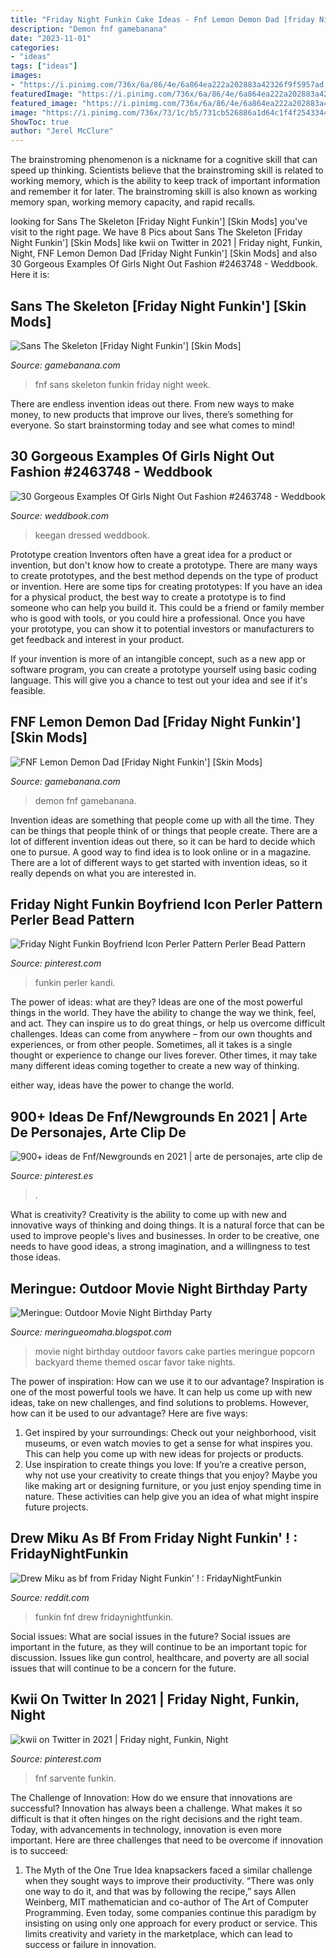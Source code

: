 ```yaml
---
title: "Friday Night Funkin Cake Ideas - Fnf Lemon Demon Dad [friday Night Funkin&#039;] [skin Mods]"
description: "Demon fnf gamebanana"
date: "2023-11-01"
categories:
- "ideas"
tags: ["ideas"]
images:
- "https://i.pinimg.com/736x/6a/86/4e/6a864ea222a202883a42326f9f5957ad.jpg"
featuredImage: "https://i.pinimg.com/736x/6a/86/4e/6a864ea222a202883a42326f9f5957ad.jpg"
featured_image: "https://i.pinimg.com/736x/6a/86/4e/6a864ea222a202883a42326f9f5957ad.jpg"
image: "https://i.pinimg.com/736x/73/1c/b5/731cb526886a1d64c1f4f25433445a39.jpg"
ShowToc: true
author: "Jerel McClure"
---
```



The brainstroming phenomenon is a nickname for a cognitive skill that can speed up thinking. Scientists believe that the brainstroming skill is related to working memory, which is the ability to keep track of important information and remember it for later. The brainstroming skill is also known as working memory span, working memory capacity, and rapid recalls.

	

		
looking for Sans The Skeleton [Friday Night Funkin&#039;] [Skin Mods] you've visit to the right page. We have 8 Pics about Sans The Skeleton [Friday Night Funkin&#039;] [Skin Mods] like kwii on Twitter in 2021 | Friday night, Funkin, Night, FNF Lemon Demon Dad [Friday Night Funkin&#039;] [Skin Mods] and also 30 Gorgeous Examples Of Girls Night Out Fashion #2463748 - Weddbook. Here it is:
		
    
## Sans The Skeleton [Friday Night Funkin&#039;] [Skin Mods]

<img loading=lazy src="https://gamebanana.com/skins/embeddables/187254?type=sd_image" onerror="this.onerror=null;this.src='https://tse2.mm.bing.net/th?id=OIP.8mG7h_-4GacuE5g2ng-RNgHaFj&amp;pid=15.1';" alt="Sans The Skeleton [Friday Night Funkin&#039;] [Skin Mods]">

_Source: gamebanana.com_

>fnf sans skeleton funkin friday night week. 

	

There are endless invention ideas out there. From new ways to make money, to new products that improve our lives, there’s something for everyone. So start brainstorming today and see what comes to mind!

    
## 30 Gorgeous Examples Of Girls Night Out Fashion #2463748 - Weddbook

<img loading=lazy src="http://s3.weddbook.me/t1/2/4/6/2463748/30-gorgeous-examples-of-girls-night-out-fashion-do-womens-house.jpg" onerror="this.onerror=null;this.src='https://tse3.mm.bing.net/th?id=OIP.fARCdb94wmv677RM-nyV1AHaPI&amp;pid=15.1';" alt="30 Gorgeous Examples Of Girls Night Out Fashion #2463748 - Weddbook">

_Source: weddbook.com_

>keegan dressed weddbook. 

	

Prototype creation
Inventors often have a great idea for a product or invention, but don't know how to create a prototype. There are many ways to create prototypes, and the best method depends on the type of product or invention. Here are some tips for creating prototypes:
If you have an idea for a physical product, the best way to create a prototype is to find someone who can help you build it. This could be a friend or family member who is good with tools, or you could hire a professional. Once you have your prototype, you can show it to potential investors or manufacturers to get feedback and interest in your product.

If your invention is more of an intangible concept, such as a new app or software program, you can create a prototype yourself using basic coding language. This will give you a chance to test out your idea and see if it's feasible.

    
## FNF Lemon Demon Dad [Friday Night Funkin&#039;] [Skin Mods]

<img loading=lazy src="https://gamebanana.com/skins/embeddables/186605?type=sd_image" onerror="this.onerror=null;this.src='https://tse3.mm.bing.net/th?id=OIP.z45-GhpiTAiWPfG4gd6aowHaKk&amp;pid=15.1';" alt="FNF Lemon Demon Dad [Friday Night Funkin&#039;] [Skin Mods]">

_Source: gamebanana.com_

>demon fnf gamebanana. 

	

Invention ideas are something that people come up with all the time. They can be things that people think of or things that people create. There are a lot of different invention ideas out there, so it can be hard to decide which one to pursue. A good way to find idea is to look online or in a magazine. There are a lot of different ways to get started with invention ideas, so it really depends on what you are interested in.

    
## Friday Night Funkin Boyfriend Icon Perler Pattern Perler Bead Pattern

<img loading=lazy src="https://i.pinimg.com/736x/6a/86/4e/6a864ea222a202883a42326f9f5957ad.jpg" onerror="this.onerror=null;this.src='https://tse2.mm.bing.net/th?id=OIP.63z0NO6KTGztcykEAzI1KgHaFV&amp;pid=15.1';" alt="Friday Night Funkin Boyfriend Icon Perler Pattern Perler Bead Pattern">

_Source: pinterest.com_

>funkin perler kandi. 

	

The power of ideas: what are they?
Ideas are one of the most powerful things in the world. They have the ability to change the way we think, feel, and act. They can inspire us to do great things, or help us overcome difficult challenges.
Ideas can come from anywhere – from our own thoughts and experiences, or from other people. Sometimes, all it takes is a single thought or experience to change our lives forever. Other times, it may take many different ideas coming together to create a new way of thinking.

 either way, ideas have the power to change the world.

    
## 900+ Ideas De Fnf/Newgrounds En 2021 | Arte De Personajes, Arte Clip De

<img loading=lazy src="https://i.pinimg.com/474x/24/9f/33/249f330e3451f34f1a6800408276f374.jpg" onerror="this.onerror=null;this.src='https://tse3.mm.bing.net/th?id=OIP.MtxWMlVN_vkZMcXgCjAj9QAAAA&amp;pid=15.1';" alt="900+ ideas de Fnf/Newgrounds en 2021 | arte de personajes, arte clip de">

_Source: pinterest.es_

>. 

	

What is creativity?
Creativity is the ability to come up with new and innovative ways of thinking and doing things. It is a natural force that can be used to improve people's lives and businesses. In order to be creative, one needs to have good ideas, a strong imagination, and a willingness to test those ideas.

    
## Meringue: Outdoor Movie Night Birthday Party

<img loading=lazy src="http://3.bp.blogspot.com/_FbMCAQi1jiI/TJQQ-fqjp1I/AAAAAAAAAFM/XB9XpUTLYyI/s1600/IMG_0951.JPG" onerror="this.onerror=null;this.src='https://tse1.mm.bing.net/th?id=OIP.vs24oKACqR_uwZaq8TEsyAHaE8&amp;pid=15.1';" alt="Meringue: Outdoor Movie Night Birthday Party">

_Source: meringueomaha.blogspot.com_

>movie night birthday outdoor favors cake parties meringue popcorn backyard theme themed oscar favor take nights. 

	

The power of inspiration: How can we use it to our advantage?
Inspiration is one of the most powerful tools we have. It can help us come up with new ideas, take on new challenges, and find solutions to problems. However, how can it be used to our advantage? Here are five ways: 
1) Get inspired by your surroundings: Check out your neighborhood, visit museums, or even watch movies to get a sense for what inspires you. This can help you come up with new ideas for projects or products. 
2) Use inspiration to create things you love: If you’re a creative person, why not use your creativity to create things that you enjoy? Maybe you like making art or designing furniture, or you just enjoy spending time in nature. These activities can help give you an idea of what might inspire future projects.

    
## Drew Miku As Bf From Friday Night Funkin&#039; ! : FridayNightFunkin

<img loading=lazy src="https://preview.redd.it/ormmn0qau7861.jpg?auto=webp&amp;s=7bdcb10c123fdfcf560a9af118a168c987ab2d41" onerror="this.onerror=null;this.src='https://tse3.mm.bing.net/th?id=OIP.fm68ElQlJVGG3cdaVh5yMQHaMm&amp;pid=15.1';" alt="Drew Miku as bf from Friday Night Funkin&#039; ! : FridayNightFunkin">

_Source: reddit.com_

>funkin fnf drew fridaynightfunkin. 

	

Social issues: What are social issues in the future?
Social issues are important in the future, as they will continue to be an important topic for discussion. Issues like gun control, healthcare, and poverty are all social issues that will continue to be a concern for the future.

    
## Kwii On Twitter In 2021 | Friday Night, Funkin, Night

<img loading=lazy src="https://i.pinimg.com/736x/73/1c/b5/731cb526886a1d64c1f4f25433445a39.jpg" onerror="this.onerror=null;this.src='https://tse2.mm.bing.net/th?id=OIP.ad1Et1PosAF8faevaZkz2QHaE8&amp;pid=15.1';" alt="kwii on Twitter in 2021 | Friday night, Funkin, Night">

_Source: pinterest.com_

>fnf sarvente funkin. 

	

The Challenge of Innovation: How do we ensure that innovations are successful?
Innovation has always been a challenge. What makes it so difficult is that it often hinges on the right decisions and the right team. Today, with advancements in technology, innovation is even more important. Here are three challenges that need to be overcome if innovation is to succeed:
1. The Myth of the One True Idea
 knapsackers faced a similar challenge when they sought ways to improve their productivity. “There was only one way to do it, and that was by following the recipe,” says Allen Weinberg, MIT mathematician and co-author of The Art of Computer Programming. Even today, some companies continue this paradigm by insisting on using only one approach for every product or service. This limits creativity and variety in the marketplace, which can lead to success or failure in innovation.


